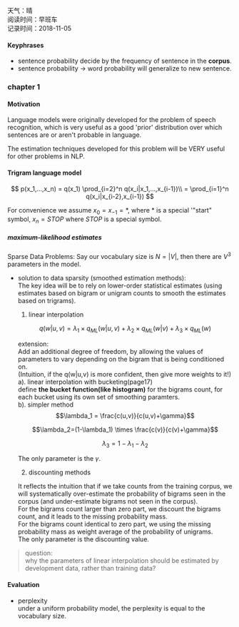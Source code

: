 天气：晴  
阅读时间：早班车<br>记录时间：2018-11-05

#### Keyphrases

+ sentence probability decide by the frequency of sentence in the **corpus**.
+ sentence probability -> word probability will generalize to new sentence.

### chapter 1

#### Motivation

Language models were originally developed for the problem of speech recognition, which is very useful as a good 'prior' distribution over which sentences are or aren't probable in language.  

The estimation techniques developed for this problem will be VERY useful for other problems in NLP.

#### Trigram language model

$$
p(x_1,...,x_n) = q(x_1) \prod_{i=2}^n q(x_i|x_1,...,x_{i-1})\\
= \prod_{i=1}^n q(x_i|x_{i-2},x_{i-1})
$$

For convenience we assume $x_0 = x_{-1} = *$, where $*$ is a special '"start" symbol, $x_n = STOP$ where $STOP$ is a special symbol.

##### maximum-likelihood estimates

Sparse Data Problems: Say our vocabulary size is $N = |V|$, then there are $V^3$ parameters in the model.

+  solution to data sparsity (smoothed estimation methods):  
  The key idea will be to rely on lower-order statistical estimates (using estimates based on bigram or unigram counts to smooth the estimates based on trigrams).  

    1. linear interpolation  

    $$q(w|u,v)=\lambda_1 \times q_{ML}(w|u,v) + \lambda_2 \times q_{ML}(w|v) + \lambda_3 \times q_{ML}(w)$$

    extension:  
    Add an additional degree of freedom, by allowing the values of parameters to vary depending on the bigram that is being conditioned on.  
    (Intuition, if the q(w|u,v) is more confident, then give more weights to it!)  
    a). linear interpolation with bucketing(page17)  
    define **the bucket function(like histogram)** for the bigrams count, for each bucket using its own set of smoothing paramters.  
    b). simpler method  
    $$\lambda_1 = \frac{c(u,v)}{c(u,v)+\gamma}$$

    $$\lambda_2=(1-\lambda_1) \times \frac{c(v)}{c(v)+\gamma}$$

    $$\lambda_3=1-\lambda_1-\lambda_2$$

    The only parameter is the $\gamma$.  

    2. discounting methods  

      It reflects the intuition that if we take counts from the training corpus, we will systematically over-estimate the probability of bigrams seen in the corpus (and under-estimate bigrams not seen in the corpus).  
      For the bigrams count larger than zero part, we discount the bigrams count, and it leads to the missing probability mass.  
      For the bigrams count identical to zero part, we using the missing probability mass as weight average of the probability of unigrams.  
      The only parameter is the discounting value.  

> question:  
> why the parameters of linear interpolation should be estimated by development data, rather than training data?  

#### Evaluation


+ perplexity  
  under a uniform probability model, the perplexity is equal to the vocabulary size.  







